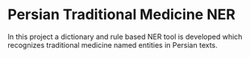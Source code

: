 # Persian Traditional Medicine NER
In this project a dictionary and rule based NER tool is developed which recognizes traditional medicine named entities in Persian texts.
